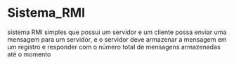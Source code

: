 # Sistema_RMI
sistema RMI simples que possui um servidor e um cliente possa enviar uma mensagem para um servidor, e o servidor deve armazenar a mensagem em um registro e responder com o número total de mensagens armazenadas até o momento

